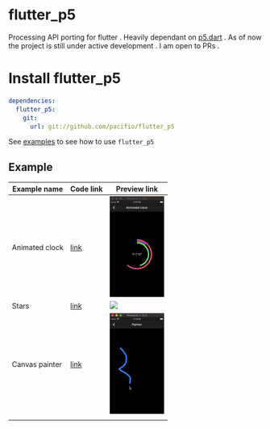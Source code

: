# flutter_p5

Processing API porting for flutter . Heavily dependant on [p5.dart](https://pub.dev/packages/p5) . As of now the project is still under active development . I am open to PRs .

# Install flutter_p5

```yaml
dependencies:
  flutter_p5:
    git:
      url: git://github.com/pacifio/flutter_p5
```

See [examples](https://github.com/pacifio/flutter_p5/blob/master/example/lib/) to see how to use `flutter_p5`

## Example

| Example name   | Code link                                                                          | Preview link                                   |
|----------------|------------------------------------------------------------------------------------|------------------------------------------------|
| Animated clock | [link](https://github.com/pacifio/flutter_p5/blob/master/example/lib/clock.dart)   | <img src="./media/clock.gif" height="200" />   |
| Stars | [link](https://github.com/pacifio/flutter_p5/blob/master/example/lib/stars.dart)   | <img src="./media/stars.gif" height="200" />   |
| Canvas painter | [link](https://github.com/pacifio/flutter_p5/blob/master/example/lib/painter.dart) | <img src="./media/painter.gif" height="200" /> |
|                |                                                                                    |                                                |
